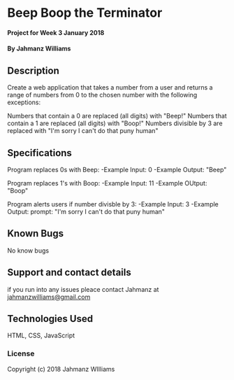 
# Beep Boop the Terminator

#### Project for Week 3 January 2018

#### By Jahmanz Williams

## Description
Create a web application that takes a number from a user and returns a range of numbers from 0 to the chosen number with the following exceptions:

Numbers that contain a 0 are replaced (all digits) with "Beep!"
Numbers that contain a 1 are replaced (all digits) with "Boop!"
Numbers divisible by 3 are replaced with "I'm sorry I can't do that puny human"

## Specifications

Program replaces 0s with Beep:
-Example Input: 0
-Example Output: "Beep"

Program replaces 1's with Boop:
 -Example Input: 11
 -Example OUtput: "Boop"
 
Program alerts users if number divisble by 3:
 -Example Input: 3
 -Example Output: prompt: "I'm sorry I can't do that puny human"

## Known Bugs

No know bugs

## Support and contact details

if you run into any issues pleace contact Jahmanz at jahmanzwilliams@gmail.com

## Technologies Used

HTML, CSS, JavaScript

### License

Copyright (c) 2018 Jahmanz WIlliams
